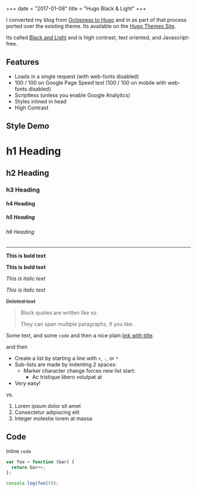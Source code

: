 +++
date = "2017-01-08"
title = "Hugo Black & Light"
+++

I converted my blog from [Octopress to Hugo](/octopress-to-hugo/) and in as part of that process ported over the existing theme. Its available on the [Hugo Themes Site](http://themes.gohugo.io/black-and-light/).

Its called [Black and Light](https://github.com/davidhampgonsalves/hugo-black-and-light-theme) and is high contrast, text oriented, and Javascript-free.

## Features
* Loads in a single request (with web-fonts disabled)
* 100 / 100 on Google Page Speed test (100 / 100 on mobile with web-fonts disabled)
* Scriptless (unless you enable Google Analyitcs)
* Styles inlined in head
* High Contrast

## Style Demo
# h1 Heading
## h2 Heading
### h3 Heading
#### h4 Heading
##### h5 Heading
###### h6 Heading


---

**This is bold text**

__This is bold text__

*This is italic text*

_This is italic text_

~~Deleted text~~

> Block quotes are
> written like so.
>
> They can span multiple paragraphs,
> if you like.

Some text, and some `code` and then a nice plain [link with title](https://github.com/davidhampgonsalves/davidhampgonsalves.com-hugo "title text!").

and then

+ Create a list by starting a line with `+`, `-`, or `*`
+ Sub-lists are made by indenting 2 spaces:
  - Marker character change forces new list start:
    * Ac tristique libero volutpat at
+ Very easy!

vs.

1. Lorem ipsum dolor sit amet
2. Consectetur adipiscing elit
3. Integer molestie lorem at massa

## Code

Inline `code`

``` js
var foo = function (bar) {
  return bar++;
};

console.log(foo(5));
```
